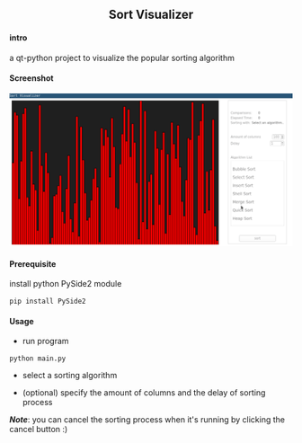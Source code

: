 <h2 align="center">Sort Visualizer</h2>

#### intro

a qt-python project to visualize the popular sorting algorithm

#### Screenshot

![screenshot](./screenshot/peek.gif "screenshot")

#### Prerequisite

install python PySide2 module

```
pip install PySide2
```

#### Usage

+ run program

```
python main.py
```


+ select a sorting algorithm

+ (optional) specify the amount of columns and the delay of sorting process

***Note***: you can cancel the sorting process when it's running by clicking the cancel button :)
